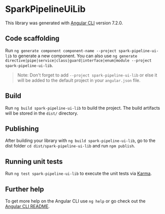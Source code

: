 # SparkPipelineUiLib

This library was generated with [Angular CLI](https://github.com/angular/angular-cli) version 7.2.0.

## Code scaffolding

Run `ng generate component component-name --project spark-pipeline-ui-lib` to generate a new component. You can also use `ng generate directive|pipe|service|class|guard|interface|enum|module --project spark-pipeline-ui-lib`.
> Note: Don't forget to add `--project spark-pipeline-ui-lib` or else it will be added to the default project in your `angular.json` file. 

## Build

Run `ng build spark-pipeline-ui-lib` to build the project. The build artifacts will be stored in the `dist/` directory.

## Publishing

After building your library with `ng build spark-pipeline-ui-lib`, go to the dist folder `cd dist/spark-pipeline-ui-lib` and run `npm publish`.

## Running unit tests

Run `ng test spark-pipeline-ui-lib` to execute the unit tests via [Karma](https://karma-runner.github.io).

## Further help

To get more help on the Angular CLI use `ng help` or go check out the [Angular CLI README](https://github.com/angular/angular-cli/blob/master/README.md).
